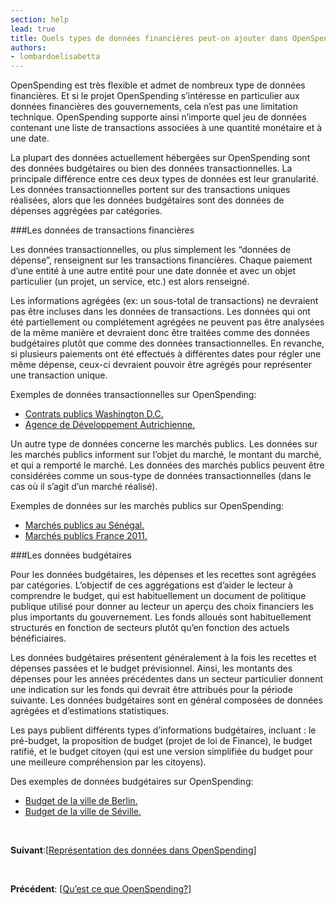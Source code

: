 ```yaml
---
section: help
lead: true
title: Quels types de données financières peut-on ajouter dans OpenSpending?
authors:
- lombardoelisabetta
---
```

OpenSpending est très flexible et admet de nombreux type de données financières. Et si le projet OpenSpending s’intéresse en particulier aux données financières des gouvernements, cela n’est pas une limitation technique. OpenSpending supporte ainsi n’importe quel jeu de données contenant une liste de transactions associées à une quantité monétaire et à une date.

La plupart des données actuellement hébergées sur OpenSpending sont des données budgétaires ou bien des données transactionnelles. La principale différence entre ces deux types de données est leur granularité. Les données transactionnelles portent sur des transactions uniques réalisées, alors que les données budgétaires sont des données de dépenses aggrégées par catégories.

###Les données de transactions financières

Les données transactionnelles, ou plus simplement les “données de dépense”, renseignent sur les transactions financières. Chaque paiement d’une entité à une autre entité pour une date donnée et avec un objet particulier (un projet, un service, etc.) est alors renseigné.

Les informations agrégées (ex: un sous-total de transactions) ne devraient pas être incluses dans les données de transactions. Les données qui ont été partiellement ou complétement agrégées ne peuvent pas être analysées de la même manière et devraient donc être traitées comme des données budgétaires plutôt que comme des données transactionnelles. En revanche, si plusieurs paiements ont été effectués à différentes dates pour régler une même dépense, ceux-ci devraient pouvoir être agrégés pour représenter une transaction unique.

Exemples de données transactionnelles sur OpenSpending:

* [Contrats publics Washington D.C.](http://openspending.org/dc-vendors-contractors/ "Contrats publics Washington D.C.")
* [Agence de Développement Autrichienne.](http://openspending.org/ada/ "Agence de Développement Autrichienne")

Un autre type de données concerne les marchés publics. Les données sur les marchés publics informent sur l’objet du marché, le montant du marché, et qui a remporté le marché. Les données des marchés publics peuvent être considérées comme un sous-type de données transactionnelles (dans le cas où il s’agit d’un marché réalisé).

Exemples de données sur les marchés publics sur OpenSpending:

* [Marchés publics au Sénégal.](http://openspending.org/marches-publics-senegal/views/liste-des-attributaires "Marchés publics au Sénégal")
* [Marchés publics France 2011.](http://openspending.org/marches-publics-france-2011 "Marchés publics France 2011")

###Les données budgétaires

Pour les données budgétaires, les dépenses et les recettes sont agrégées par catégories. L’objectif de ces aggrégations est d’aider le lecteur à comprendre le budget, qui est habituellement un document de politique publique utilisé pour donner au lecteur un aperçu des choix financiers les plus importants du gouvernement. Les fonds alloués sont habituellement structurés en fonction de secteurs plutôt qu’en fonction des actuels bénéficiaires.

Les données budgétaires présentent généralement à la fois les recettes et dépenses passées et le budget prévisionnel. Ainsi, les montants des dépenses pour les années précédentes dans un secteur particulier donnent une indication sur les fonds qui devrait être attribués pour la période suivante. Les données budgétaires sont en général composées de données agrégées et d’estimations statistiques.

Les pays publient différents types d’informations budgétaires, incluant : le pré-budget, la proposition de budget (projet de loi de Finance), le budget ratifié, et le budget citoyen (qui est une version simplifiée du budget pour une meilleure compréhension par les citoyens).

Des exemples de données budgétaires sur OpenSpending:

* [Budget de la ville de Berlin.](http://openspending.org/berlin_de "Budget de la ville de Berlin")
* [Budget de la ville de Séville.](http://openspending.org/seville-budget "Budget de la ville de Séville")

&nbsp;

**Suivant**:[<a href="./representation-des-donnees-dans-openspending/">Représentation des données dans OpenSpending</a>]

&nbsp;

**Précédent**: [<a href="./quest-ce-que-openspending/">Qu’est ce que OpenSpending?</a>]
